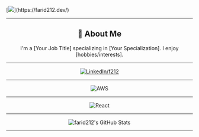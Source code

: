 [![](https://readme-typing-svg.demolab.com?font=finger+paint&duration=4000&pause=50&color=EFFF1F&multiline=true&width=600&height=350&separator=%3C&lines=function+welcomeThem()%7B%3C++const+msgs+%3D+%5B%3C++++%22Salam+Aleykoum!%22%2C%3C++++%22Welcome+on+my+Profile!%22%2C%3C++++%22I'm+Farid%2C+the+owner+of+this+place!%22%2C%3C++++%22Enjoy+your+time+here!%22%2C%3C++%5D;%3C++const+inGame+%3D+isHeGaming();+%3C++return+!inGame+%3F+displayMsg(msgs);+%3A+AFK();%3C%7D%3CwelcomeThem();%3CSORRY%2C+I+am+maybe+on+APEX+or+LOL!%3CLeave+a+message+somewhere!)](https://farid212.dev/)

---

<div align="center">
    <h2>🚀 About Me</h2>
    <p>I'm a [Your Job Title] specializing in [Your Specialization]. I enjoy [hobbies/interests].</p>
</div>

---

<div align="center">
    <!-- Replace href with your links -->
    <a href="https://www.linkedin.com/in/f212/">
        <img src="https://img.shields.io/badge/LinkedIn-0077B5?style=for-the-badge&logo=linkedin&logoColor=white" alt="LinkedIn/f212"/>
    </a>
</div>

---

<div align="center">
    <!-- Replace with your cloud tech skills -->
    <img src="https://img.shields.io/badge/AWS-FF9900?style=for-the-badge&logo=amazonaws&logoColor=white" alt="AWS" />
    <!-- Add more badges similarly -->
</div>

---
<div align="center">
    <!-- Replace with your framework skills -->
    <img src="https://img.shields.io/badge/React-20232A?style=for-the-badge&logo=react&logoColor=61DAFB" alt="React"/>
    <!-- Add more badges similarly -->
</div>

---

<div align="center">
    <img src="https://github-profile-summary-cards.vercel.app/api/cards/profile-details?username=farid212&theme=github_dark" alt="farid212's GitHub Stats"/>
</div>

---



